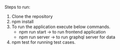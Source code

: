 Steps to run:

1. Clone the repository
2. npm install
3. To run the application execute below commands. 
    - npm run start -> to run frontend application
    - npm run server -> to run graphql server for data
4. npm test for running test cases.
